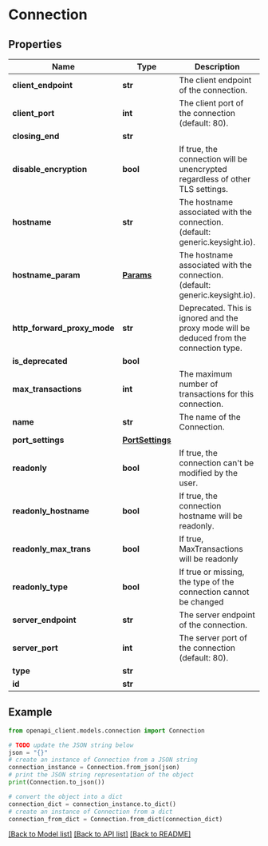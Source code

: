 # Connection


## Properties

Name | Type | Description | Notes
------------ | ------------- | ------------- | -------------
**client_endpoint** | **str** | The client endpoint of the connection. | 
**client_port** | **int** | The client port of the connection (default: 80). | 
**closing_end** | **str** |  | [optional] 
**disable_encryption** | **bool** | If true, the connection will be unencrypted regardless of other TLS settings. | [optional] 
**hostname** | **str** | The hostname associated with the connection. (default: generic.keysight.io). | [optional] 
**hostname_param** | [**Params**](Params.md) | The hostname associated with the connection. (default: generic.keysight.io). | [optional] 
**http_forward_proxy_mode** | **str** | Deprecated. This is ignored and the proxy mode will be deduced from the connection type. | [optional] 
**is_deprecated** | **bool** |  | [optional] 
**max_transactions** | **int** | The maximum number of transactions for this connection. | 
**name** | **str** | The name of the Connection. | 
**port_settings** | [**PortSettings**](PortSettings.md) |  | [optional] 
**readonly** | **bool** | If true, the connection can&#39;t be modified by the user. | [optional] 
**readonly_hostname** | **bool** | If true, the connection hostname will be readonly. | [optional] 
**readonly_max_trans** | **bool** | If true, MaxTransactions will be readonly | [optional] 
**readonly_type** | **bool** | If true or missing, the type of the connection cannot be changed | [optional] 
**server_endpoint** | **str** | The server endpoint of the connection. | 
**server_port** | **int** | The server port of the connection (default: 80). | 
**type** | **str** |  | [optional] 
**id** | **str** |  | 

## Example

```python
from openapi_client.models.connection import Connection

# TODO update the JSON string below
json = "{}"
# create an instance of Connection from a JSON string
connection_instance = Connection.from_json(json)
# print the JSON string representation of the object
print(Connection.to_json())

# convert the object into a dict
connection_dict = connection_instance.to_dict()
# create an instance of Connection from a dict
connection_from_dict = Connection.from_dict(connection_dict)
```
[[Back to Model list]](../README.md#documentation-for-models) [[Back to API list]](../README.md#documentation-for-api-endpoints) [[Back to README]](../README.md)


